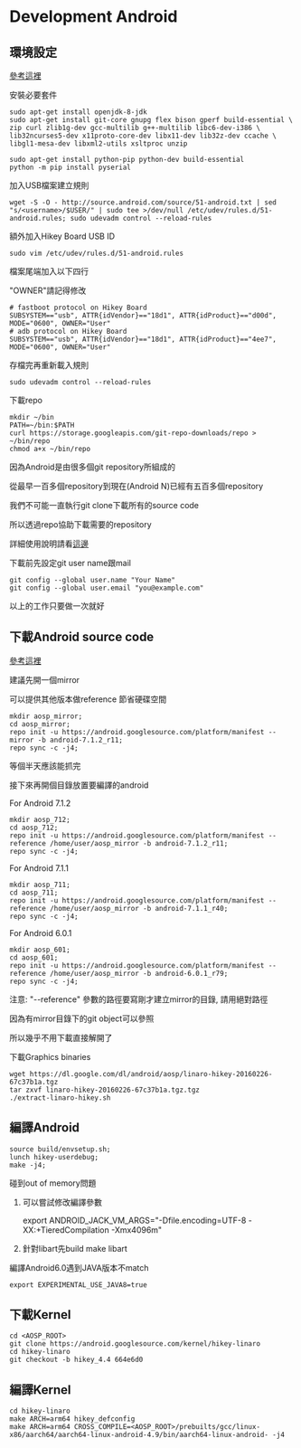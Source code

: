 Development Android
====================

環境設定
------

[參考這裡](https://source.android.com/source/initializing)

安裝必要套件

    sudo apt-get install openjdk-8-jdk
    sudo apt-get install git-core gnupg flex bison gperf build-essential \
    zip curl zlib1g-dev gcc-multilib g++-multilib libc6-dev-i386 \
    lib32ncurses5-dev x11proto-core-dev libx11-dev lib32z-dev ccache \
    libgl1-mesa-dev libxml2-utils xsltproc unzip

    sudo apt-get install python-pip python-dev build-essential
    python -m pip install pyserial

加入USB檔案建立規則

    wget -S -O - http://source.android.com/source/51-android.txt | sed "s/<username>/$USER/" | sudo tee >/dev/null /etc/udev/rules.d/51-android.rules; sudo udevadm control --reload-rules

額外加入Hikey Board USB ID

    sudo vim /etc/udev/rules.d/51-android.rules

檔案尾端加入以下四行 

"OWNER"請記得修改

    # fastboot protocol on Hikey Board
    SUBSYSTEM=="usb", ATTR{idVendor}=="18d1", ATTR{idProduct}=="d00d", MODE="0600", OWNER="User"
    # adb protocol on Hikey Board
    SUBSYSTEM=="usb", ATTR{idVendor}=="18d1", ATTR{idProduct}=="4ee7", MODE="0600", OWNER="User"
    
存檔完再重新載入規則

    sudo udevadm control --reload-rules

下載repo

    mkdir ~/bin
    PATH=~/bin:$PATH
    curl https://storage.googleapis.com/git-repo-downloads/repo > ~/bin/repo
    chmod a+x ~/bin/repo
    

因為Android是由很多個git repository所組成的

從最早一百多個repository到現在(Android N)已經有五百多個repository

我們不可能一直執行git clone下載所有的source code

所以透過repo協助下載需要的repository

詳細使用說明請看[這邊](https://source.android.com/source/using-repo)

下載前先設定git user name跟mail

    git config --global user.name "Your Name"
    git config --global user.email "you@example.com"
    
以上的工作只要做一次就好

下載Android source code
----------------------

[參考這裡](https://source.android.com/source/downloading)

建議先開一個mirror

可以提供其他版本做reference 節省硬碟空間

    mkdir aosp_mirror;
    cd aosp_mirror;
    repo init -u https://android.googlesource.com/platform/manifest --mirror -b android-7.1.2_r11;
    repo sync -c -j4;
    
等個半天應該能抓完

接下來再開個目錄放置要編譯的android

For Android 7.1.2

    mkdir aosp_712;
    cd aosp_712;
    repo init -u https://android.googlesource.com/platform/manifest --reference /home/user/aosp_mirror -b android-7.1.2_r11;
    repo sync -c -j4;

For Android 7.1.1

    mkdir aosp_711;
    cd aosp_711;
    repo init -u https://android.googlesource.com/platform/manifest --reference /home/user/aosp_mirror -b android-7.1.1_r40;
    repo sync -c -j4;

For Android 6.0.1

    mkdir aosp_601;
    cd aosp_601;
    repo init -u https://android.googlesource.com/platform/manifest --reference /home/user/aosp_mirror -b android-6.0.1_r79;
    repo sync -c -j4;


注意: "--reference" 參數的路徑要寫剛才建立mirror的目錄, 請用絕對路徑

因為有mirror目錄下的git object可以參照

所以幾乎不用下載直接解開了

下載Graphics binaries

    wget https://dl.google.com/dl/android/aosp/linaro-hikey-20160226-67c37b1a.tgz
    tar zxvf linaro-hikey-20160226-67c37b1a.tgz.tgz
    ./extract-linaro-hikey.sh

編譯Android
----------

    source build/envsetup.sh;
    lunch hikey-userdebug;
    make -j4;

碰到out of memory問題

1. 可以嘗試修改編譯參數

    export ANDROID_JACK_VM_ARGS="-Dfile.encoding=UTF-8 -XX:+TieredCompilation -Xmx4096m"

2. 針對libart先build
    make libart

編譯Android6.0遇到JAVA版本不match

    export EXPERIMENTAL_USE_JAVA8=true

下載Kernel
---------
    cd <AOSP_ROOT>
    git clone https://android.googlesource.com/kernel/hikey-linaro
    cd hikey-linaro
    git checkout -b hikey_4.4 664e6d0

編譯Kernel
---------
    cd hikey-linaro
    make ARCH=arm64 hikey_defconfig
    make ARCH=arm64 CROSS_COMPILE=<AOSP_ROOT>/prebuilts/gcc/linux-x86/aarch64/aarch64-linux-android-4.9/bin/aarch64-linux-android- -j4
